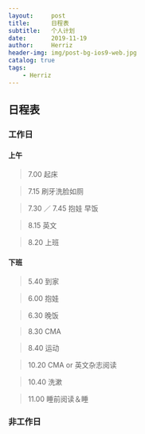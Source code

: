 ```yaml
---
layout:     post
title:      日程表
subtitle:   个人计划
date:       2019-11-19
author:     Herriz
header-img: img/post-bg-ios9-web.jpg
catalog: true
tags:
    - Herriz   
---
```

## 日程表
### 工作日
#### 上午
>  7.00 起床

 >  7.15  刷牙洗脸如厕

>  7.30   ／ 7.45  抱娃 早饭

>  8.15  英文

>  8.20  上班

#### 下班

>  5.40  到家

>  6.00 抱娃

>  6.30 晚饭

>  8.30 CMA

>  8.40 运动

>  10.20 CMA or  英文杂志阅读

> 10.40 洗漱

>  11.00 睡前阅读＆睡

### 非工作日




